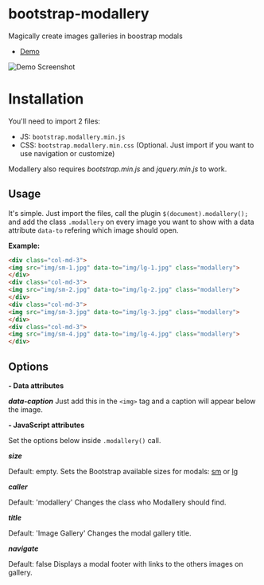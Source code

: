 # bootstrap-modallery
Magically create images galleries in boostrap modals

* [Demo](https://github.com/lhcgoncalves/bootstrap-modallery/blob/master/gallery.html)

![Demo Screenshot](https://s16.postimg.org/gpj9eoqc5/Screenshot_from_2017-04-20_12_09_04.png)

# Installation

You'll need to import 2 files:

*   JS: `bootstrap.modallery.min.js`
*   CSS: `bootstrap.modallery.min.css` (Optional. Just import if you want to use navigation or customize)

Modallery also requires _bootstrap.min.js_ and _jquery.min.js_ to work.

## Usage

It's simple. Just import the files, call the plugin `$(document).modallery();` and add the class `.modallery` on every image you want to show with a data attribute `data-to` refering which image should open.

**Example:**

``` html
<div class="col-md-3">
<img src="img/sm-1.jpg" data-to="img/lg-1.jpg" class="modallery">
</div>
<div class="col-md-3">
<img src="img/sm-2.jpg" data-to="img/lg-2.jpg" class="modallery">
</div>
<div class="col-md-3">
<img src="img/sm-3.jpg" data-to="img/lg-3.jpg" class="modallery">
</div>
<div class="col-md-3">
<img src="img/sm-4.jpg" data-to="img/lg-4.jpg" class="modallery">
</div>
```

## Options

**- Data attributes**

**_data-caption_**
Just add this in the `<img>` tag and a caption will appear below the image.

 **- JavaScript attributes**

Set the options below inside `.modallery()` call.

**_size_**

Default: empty.
Sets the Bootstrap available sizes for modals: <u>sm</u> or <u>lg</u>

**_caller_**

Default: 'modallery'
Changes the class who Modallery should find.

**_title_**

Default: 'Image Gallery'
Changes the modal gallery title.

**_navigate_**

Default: false
Displays a modal footer with links to the others images on gallery.
